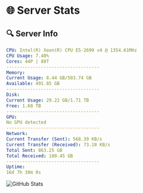 # 🌐 Server Stats
## 🔍 Server Info
```yaml
CPU: Intel(R) Xeon(R) CPU E5-2699 v4 @ 1354.61MHz
CPU Usage: 7.40%
Cores: 44P | 88T
-----------------------------------
Memory:
Current Usage: 8.44 GB/503.74 GB
Available: 491.85 GB
-----------------------------------
Disk:
Current Usage: 29.22 GB/1.71 TB
Free: 1.60 TB
-----------------------------------
GPU:
No GPU detected
-----------------------------------
Network:
Current Transfer (Sent): 568.39 KB/s
Current Transfer (Received): 73.18 KB/s
Total Sent: 863.25 GB
Total Received: 180.45 GB
-----------------------------------
Uptime:
16d 7h 30m 0s
```
![GitHub Stats](https://img.shields.io/badge/Updated-2025-05-06_00:38:48-blue)